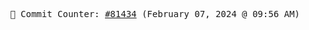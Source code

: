 <p align="center">
    <samp>
        📮 Commit Counter: <a href="https://github.com/Javascript-void0/Javascript-void0/commits/main">#81434</a> (February 07, 2024 @ 09:56 AM)
    </samp>
</p>
